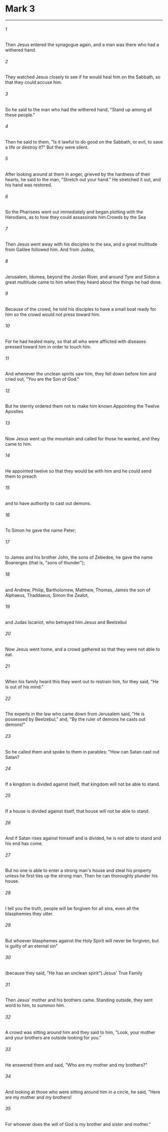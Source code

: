 # Mark 3
***



###### 1 
Then Jesus entered the synagogue again, and a man was there who had a withered hand. 

###### 2 
They watched Jesus closely to see if he would heal him on the Sabbath, so that they could accuse him. 

###### 3 
So he said to the man who had the withered hand, "Stand up among all these people." 

###### 4 
Then he said to them, "Is it lawful to do good on the Sabbath, or evil, to save a life or destroy it?" But they were silent. 

###### 5 
After looking around at them in anger, grieved by the hardness of their hearts, he said to the man, "Stretch out your hand." He stretched it out, and his hand was restored. 

###### 6 
So the Pharisees went out immediately and began plotting with the Herodians, as to how they could assassinate him.Crowds by the Sea 

###### 7 
Then Jesus went away with his disciples to the sea, and a great multitude from Galilee followed him. And from Judea, 

###### 8 
Jerusalem, Idumea, beyond the Jordan River, and around Tyre and Sidon a great multitude came to him when they heard about the things he had done. 

###### 9 
Because of the crowd, he told his disciples to have a small boat ready for him so the crowd would not press toward him. 

###### 10 
For he had healed many, so that all who were afflicted with diseases pressed toward him in order to touch him. 

###### 11 
And whenever the unclean spirits saw him, they fell down before him and cried out, "You are the Son of God." 

###### 12 
But he sternly ordered them not to make him known.Appointing the Twelve Apostles 

###### 13 
Now Jesus went up the mountain and called for those he wanted, and they came to him. 

###### 14 
He appointed twelve so that they would be with him and he could send them to preach 

###### 15 
and to have authority to cast out demons. 

###### 16 
To Simon he gave the name Peter; 

###### 17 
to James and his brother John, the sons of Zebedee, he gave the name Boanerges (that is, "sons of thunder"); 

###### 18 
and Andrew, Philip, Bartholomew, Matthew, Thomas, James the son of Alphaeus, Thaddaeus, Simon the Zealot, 

###### 19 
and Judas Iscariot, who betrayed him.Jesus and Beelzebul 

###### 20 
Now Jesus went home, and a crowd gathered so that they were not able to eat. 

###### 21 
When his family heard this they went out to restrain him, for they said, "He is out of his mind." 

###### 22 
The experts in the law who came down from Jerusalem said, "He is possessed by Beelzebul," and, "By the ruler of demons he casts out demons!" 

###### 23 
So he called them and spoke to them in parables: "How can Satan cast out Satan? 

###### 24 
If a kingdom is divided against itself, that kingdom will not be able to stand. 

###### 25 
If a house is divided against itself, that house will not be able to stand. 

###### 26 
And if Satan rises against himself and is divided, he is not able to stand and his end has come. 

###### 27 
But no one is able to enter a strong man's house and steal his property unless he first ties up the strong man. Then he can thoroughly plunder his house. 

###### 28 
I tell you the truth, people will be forgiven for all sins, even all the blasphemies they utter. 

###### 29 
But whoever blasphemes against the Holy Spirit will never be forgiven, but is guilty of an eternal sin" 

###### 30 
(because they said, "He has an unclean spirit").Jesus' True Family 

###### 31 
Then Jesus' mother and his brothers came. Standing outside, they sent word to him, to summon him. 

###### 32 
A crowd was sitting around him and they said to him, "Look, your mother and your brothers are outside looking for you." 

###### 33 
He answered them and said, "Who are my mother and my brothers?" 

###### 34 
And looking at those who were sitting around him in a circle, he said, "Here are my mother and my brothers! 

###### 35 
For whoever does the will of God is my brother and sister and mother."
